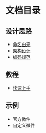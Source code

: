 # 文档目录

## 设计思路

- [命名由来](./philosophy/naming.md)
- [架构设计](./philosophy/monorepo.md)
- [编码规范](./philosophy/lint.md)

## 教程

- [快速上手](./tutorial/quickstart.md)

## 示例

- 官方微件
- 自定义微件
